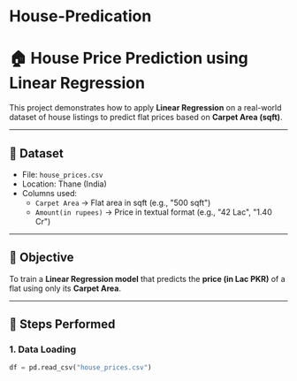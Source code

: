 # House-Predication
# 🏠 House Price Prediction using Linear Regression

This project demonstrates how to apply **Linear Regression** on a real-world dataset of house listings to predict flat prices based on **Carpet Area (sqft)**.

---

## 📁 Dataset

- File: `house_prices.csv`
- Location: Thane (India)
- Columns used:
  - `Carpet Area` → Flat area in sqft (e.g., "500 sqft")
  - `Amount(in rupees)` → Price in textual format (e.g., "42 Lac", "1.40 Cr")

---

## 🎯 Objective

To train a **Linear Regression model** that predicts the **price (in Lac PKR)** of a flat using only its **Carpet Area**.

---

## 🔧 Steps Performed

### 1. **Data Loading**
```python
df = pd.read_csv("house_prices.csv")
